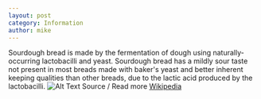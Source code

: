 ```yaml
---
layout: post
category: Information
author: mike
---
```

Sourdough bread is made by the fermentation of dough using naturally-occurring lactobacilli and yeast. Sourdough bread has a mildly sour taste not present in most breads made with baker's yeast and better inherent keeping qualities than other breads, due to the lactic acid produced by the lactobacilli.
![Alt Text](url)
Source / Read more [Wikipedia](https://scontent.fewr1-2.fna.fbcdn.net/v/t31.0-1/c282.0.960.960/p960x960/10506738_10150004552801856_220367501106153455_o.jpg?_nc_cat=0&oh=f9ed6f4c4ee5fab23b904865e6472356&oe=5B9FD312)

